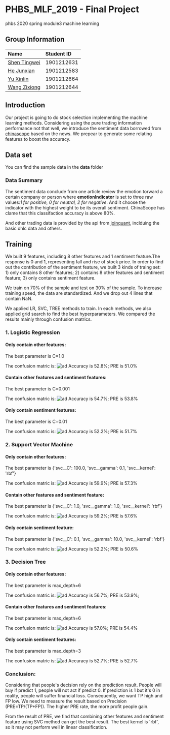 # PHBS_MLF_2019  - Final Project
phbs 2020 spring module3 machine learning

## Group Information

|Name|Student ID|
|:---|:---|
|[Shen Tingwei](https://github.com/SnakeWayne)|1901212631|
|[He Junxian](https://github.com/hejunxian256)|1901212583 |
|[Yu Xinlin](https://github.com/398563924)|1901212664|
|[Wang Zixiong](https://github.com/WangZixiong)|1901212644|

## Introduction

Our project is going to do stock selection implementing the machine learning methods. Considering using the pure trading information performance not that well, we introduce the sentiment data borrowed from [chinascope](http://finance.chinascope.com/www/) based on the news. We prepear to generate some relating features to boost the accuracy.

## Data set 
You can find the sample data in the **data** folder

### Data Summary
The sentiment data conclude from one article review the emotion torward a certain company or person where **emotionIndicator** is set to three raw values:*1 for positive, 0 for neutral, 2 for negative*. And it choose the indicator with the highest weight to be its overall sentiment. ChinaScope has clame that this classifaction accuracy is above 80%.

And other trading data is provided by the api from [joinquant](https://www.joinquant.com/), inclduing the basic ohlc data and others.






## Training
We built 9 features, including 8 other features and 1 sentiment feature.The response is 0 and 1, representing fall and rise of stock price. In order to find out the contribution of the sentiment feature, we built 3 kinds of traing set: 1) only contains 8 other features; 2) contains 8 other features and sentiment feature; 3) only contains sentiment feature.

We train on 70% of the sample and test on 30% of the sample. To increase training speed, the data are standardized. And we drop out 4 lines that contain NaN.

We applied LR, SVC, TREE methods to train. In each methods, we also applied grid search to find the best hyperparameters. We compared the results mainly through confusion matrics. 

### 1. Logistic Regression

#### Only contain other features:
The best parameter is C=1.0

The confusion matric is:
![ad](https://github.com/SnakeWayne/PHBS_MLF_2019/blob/master/image/LR%201.jpg)
Accuracy is 52.8%; PRE is 51.0%
#### Contain other features and sentiment features:
The best parameter is C=0.001

The confusion matric is:
![ad](https://github.com/SnakeWayne/PHBS_MLF_2019/blob/master/image/LR%202.jpg)
Accuracy is 54.7%; PRE is 53.8%
#### Only contain sentiment features:
The best parameter is C=0.01

The confusion matric is:
![ad](https://github.com/SnakeWayne/PHBS_MLF_2019/blob/master/image/LR%203.jpg)
Accuracy is 52.2%; PRE is 51.7%
### 2. Support Vector Machine

#### Only contain other features:
The best parameter is {'svc__C': 100.0, 'svc__gamma': 0.1, 'svc__kernel': 'rbf'}

The confusion matric is:
![ad](https://github.com/SnakeWayne/PHBS_MLF_2019/blob/master/image/SVC%201.jpg)
Accuracy is 59.9%; PRE is 57.3%
#### Contain other features and sentiment feature:
The best parameter is {'svc__C': 1.0, 'svc__gamma': 1.0, 'svc__kernel': 'rbf'}

The confusion matric is:
![ad](https://github.com/SnakeWayne/PHBS_MLF_2019/blob/master/image/SVC%202.jpg)
Accuracy is 59.2%; PRE is 57.6%
#### Only contain sentiment feature:
The best parameter is {'svc__C': 0.1, 'svc__gamma': 10.0, 'svc__kernel': 'rbf'}

The confusion matric is:
![ad](https://github.com/SnakeWayne/PHBS_MLF_2019/blob/master/image/SVC%203.jpg)
Accuracy is 52.2%; PRE is 50.6%
### 3. Decision Tree

#### Only contain other features:
The best parameter is max_depth=6

The confusion matric is:
![ad](https://github.com/SnakeWayne/PHBS_MLF_2019/blob/master/image/Tree%201.jpg)
Accuracy is 56.7%; PRE is 53.9%;
#### Contain other features and sentiment features:
The best parameter is max_depth=6

The confusion matric is:
![ad](https://github.com/SnakeWayne/PHBS_MLF_2019/blob/master/image/Tree%202.jpg)
Accuracy is 57.0%; PRE is 54.4%
#### Only contain sentiment features:
The best parameter is max_depth=3

The confusion matric is:
![ad](https://github.com/SnakeWayne/PHBS_MLF_2019/blob/master/image/Tree%203.jpg)
Accuracy is 52.7%; PRE is 52.7%

### Conclusion:
Considering that people's decision rely on the prediction result. People will buy if predict 1, people will not act if predict 0. If prediction is 1 but it's 0 in reality, people will suffer financial loss. Consequently, we want TP high and FP low. We need to measure the result based on Precision (PRE=TP/(TP+FP)). The higher PRE rate, the more profit people gain.

From the result of PRE, we find that combining other features and sentiment feature using SVC method can get the best result. The best kernel is 'rbf', so it may not perform well in linear classification. 
